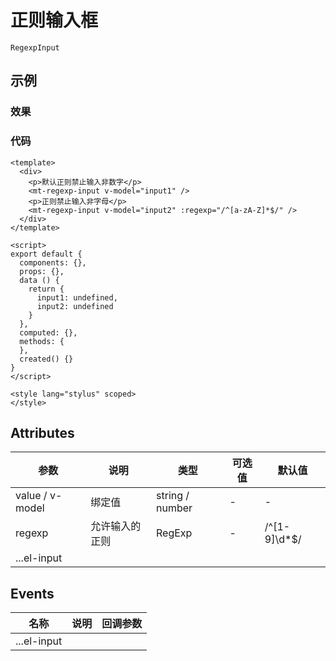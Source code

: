 # 正则输入框   
`RegexpInput`  

## 示例  

### 效果

### 代码  
```vue
<template>
  <div>
    <p>默认正则禁止输入非数字</p>
    <mt-regexp-input v-model="input1" />
    <p>正则禁止输入非字母</p>
    <mt-regexp-input v-model="input2" :regexp="/^[a-zA-Z]*$/" />
  </div>
</template>

<script>
export default {
  components: {},
  props: {},
  data () {
    return {
      input1: undefined,
      input2: undefined
    }
  },
  computed: {},
  methods: {
  },
  created() {}
}
</script>

<style lang="stylus" scoped>
</style>
```

## Attributes
| 参数 | 说明 | 类型  | 可选值 | 默认值 | 
| ---- | ------- | ---- | ---- | ---- |
| value / v-model | 绑定值 | string / number | - | - |  
| regexp | 允许输入的正则 | RegExp | - | /^[1-9]\d*$/ |  
| ...el-input |  |  |  |  |  

## Events
| 名称 | 说明 | 回调参数 |  
| ---- | ---- | ---- |
| ...el-input |  |  |
